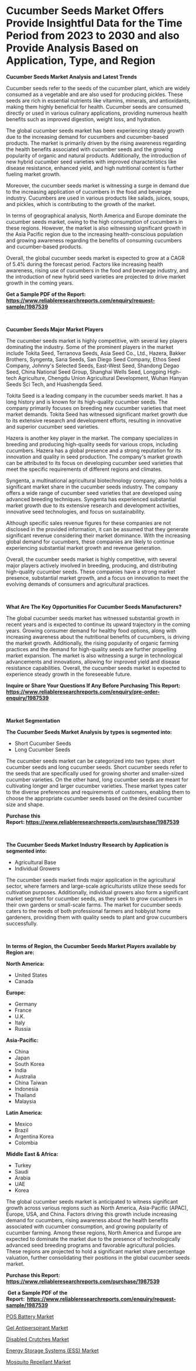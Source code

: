 <p><h1>Cucumber Seeds Market Offers Provide Insightful Data for the Time Period from 2023 to 2030 and also Provide Analysis Based on Application, Type, and Region</h1></p><p><strong>Cucumber Seeds Market Analysis and Latest Trends</strong></p>
<p><p>Cucumber seeds refer to the seeds of the cucumber plant, which are widely consumed as a vegetable and are also used for producing pickles. These seeds are rich in essential nutrients like vitamins, minerals, and antioxidants, making them highly beneficial for health. Cucumber seeds are consumed directly or used in various culinary applications, providing numerous health benefits such as improved digestion, weight loss, and hydration.</p><p>The global cucumber seeds market has been experiencing steady growth due to the increasing demand for cucumbers and cucumber-based products. The market is primarily driven by the rising awareness regarding the health benefits associated with cucumber seeds and the growing popularity of organic and natural products. Additionally, the introduction of new hybrid cucumber seed varieties with improved characteristics like disease resistance, enhanced yield, and high nutritional content is further fueling market growth.</p><p>Moreover, the cucumber seeds market is witnessing a surge in demand due to the increasing application of cucumbers in the food and beverage industry. Cucumbers are used in various products like salads, juices, soups, and pickles, which is contributing to the growth of the market.</p><p>In terms of geographical analysis, North America and Europe dominate the cucumber seeds market, owing to the high consumption of cucumbers in these regions. However, the market is also witnessing significant growth in the Asia Pacific region due to the increasing health-conscious population and growing awareness regarding the benefits of consuming cucumbers and cucumber-based products.</p><p>Overall, the global cucumber seeds market is expected to grow at a CAGR of 5.4% during the forecast period. Factors like increasing health awareness, rising use of cucumbers in the food and beverage industry, and the introduction of new hybrid seed varieties are projected to drive market growth in the coming years.</p></p>
<p><strong>Get a Sample PDF of the Report:&nbsp; <a href="https://www.reliableresearchreports.com/enquiry/request-sample/1987539">https://www.reliableresearchreports.com/enquiry/request-sample/1987539</a></strong></p>
<p>&nbsp;</p>
<p><strong>Cucumber Seeds Major Market Players</strong></p>
<p><p>The cucumber seeds market is highly competitive, with several key players dominating the industry. Some of the prominent players in the market include Tokita Seed, Terranova Seeds, Asia Seed Co., Ltd., Hazera, Bakker Brothers, Syngenta, Sana Seeds, San Diego Seed Company, Ethos Seed Company, Johnny's Selected Seeds, East-West Seed, Shandong Degao Seed, China National Seed Group, Shanghai Wells Seed, Longping High-tech Agriculture, Chengdu Union Agricultural Development, Wuhan Hanyan Seeds Sci Tech, and Huashengda Seed.</p><p>Tokita Seed is a leading company in the cucumber seeds market. It has a long history and is known for its high-quality cucumber seeds. The company primarily focuses on breeding new cucumber varieties that meet market demands. Tokita Seed has witnessed significant market growth due to its extensive research and development efforts, resulting in innovative and superior cucumber seed varieties.</p><p>Hazera is another key player in the market. The company specializes in breeding and producing high-quality seeds for various crops, including cucumbers. Hazera has a global presence and a strong reputation for its innovation and quality in seed production. The company's market growth can be attributed to its focus on developing cucumber seed varieties that meet the specific requirements of different regions and climates.</p><p>Syngenta, a multinational agricultural biotechnology company, also holds a significant market share in the cucumber seeds industry. The company offers a wide range of cucumber seed varieties that are developed using advanced breeding techniques. Syngenta has experienced substantial market growth due to its extensive research and development activities, innovative seed technologies, and focus on sustainability.</p><p>Although specific sales revenue figures for these companies are not disclosed in the provided information, it can be assumed that they generate significant revenue considering their market dominance. With the increasing global demand for cucumbers, these companies are likely to continue experiencing substantial market growth and revenue generation.</p><p>Overall, the cucumber seeds market is highly competitive, with several major players actively involved in breeding, producing, and distributing high-quality cucumber seeds. These companies have a strong market presence, substantial market growth, and a focus on innovation to meet the evolving demands of consumers and agricultural practices.</p></p>
<p>&nbsp;</p>
<p><strong>What Are The Key Opportunities For Cucumber Seeds Manufacturers?</strong></p>
<p><p>The global cucumber seeds market has witnessed substantial growth in recent years and is expected to continue its upward trajectory in the coming years. Growing consumer demand for healthy food options, along with increasing awareness about the nutritional benefits of cucumbers, is driving the market growth. Additionally, the rising popularity of organic farming practices and the demand for high-quality seeds are further propelling market expansion. The market is also witnessing a surge in technological advancements and innovations, allowing for improved yield and disease resistance capabilities. Overall, the cucumber seeds market is expected to experience steady growth in the foreseeable future.</p></p>
<p><strong>Inquire or Share Your Questions If Any Before Purchasing This Report: <a href="https://www.reliableresearchreports.com/enquiry/pre-order-enquiry/1987539">https://www.reliableresearchreports.com/enquiry/pre-order-enquiry/1987539</a></strong></p>
<p>&nbsp;</p>
<p><strong>Market Segmentation</strong></p>
<p><strong>The Cucumber Seeds Market Analysis by types is segmented into:</strong></p>
<p><ul><li>Short Cucumber Seeds</li><li>Long Cucumber Seeds</li></ul></p>
<p><p>The cucumber seeds market can be categorized into two types: short cucumber seeds and long cucumber seeds. Short cucumber seeds refer to the seeds that are specifically used for growing shorter and smaller-sized cucumber varieties. On the other hand, long cucumber seeds are meant for cultivating longer and larger cucumber varieties. These market types cater to the diverse preferences and requirements of customers, enabling them to choose the appropriate cucumber seeds based on the desired cucumber size and shape.</p></p>
<p><strong>Purchase this Report:&nbsp;<a href="https://www.reliableresearchreports.com/purchase/1987539">https://www.reliableresearchreports.com/purchase/1987539</a></strong></p>
<p>&nbsp;</p>
<p><strong>The Cucumber Seeds Market Industry Research by Application is segmented into:</strong></p>
<p><ul><li>Agricultural Base</li><li>Individual Growers</li></ul></p>
<p><p>The cucumber seeds market finds major application in the agricultural sector, where farmers and large-scale agriculturists utilize these seeds for cultivation purposes. Additionally, individual growers also form a significant market segment for cucumber seeds, as they seek to grow cucumbers in their own gardens or small-scale farms. The market for cucumber seeds caters to the needs of both professional farmers and hobbyist home gardeners, providing them with quality seeds to plant and grow cucumbers successfully.</p></p>
<p>&nbsp;</p>
<p><strong>In terms of Region, the Cucumber Seeds Market Players available by Region are:</strong></p>
<p>
    <p> <strong> North America: </strong>
        <ul>
            <li>United States</li>
            <li>Canada</li>
        </ul>
        </p> 
    <p> <strong> Europe: </strong>
        <ul>
            <li>Germany</li>
            <li>France</li>
            <li>U.K.</li>
            <li>Italy</li>
            <li>Russia</li>
        </ul>
        </p> 
    <p> <strong> Asia-Pacific: </strong>
        <ul>
            <li>China</li>
            <li>Japan</li>
            <li>South Korea</li>
            <li>India</li>
            <li>Australia</li>
            <li>China Taiwan</li>
            <li>Indonesia</li>
            <li>Thailand</li>
            <li>Malaysia</li>
        </ul>
        </p> 
    <p> <strong> Latin America: </strong>
        <ul>
            <li>Mexico</li>
            <li>Brazil</li>
            <li>Argentina Korea</li>
            <li>Colombia</li>
        </ul>
        </p> 
    <p> <strong> Middle East & Africa: </strong>
        <ul>
            <li>Turkey</li>
            <li>Saudi</li>
            <li>Arabia</li>
            <li>UAE</li>
            <li>Korea</li>
        </ul>
    </p>
    </p>
<p><p>The global cucumber seeds market is anticipated to witness significant growth across various regions such as North America, Asia-Pacific (APAC), Europe, USA, and China. Factors driving this growth include increasing demand for cucumbers, rising awareness about the health benefits associated with cucumber consumption, and growing popularity of cucumber farming. Among these regions, North America and Europe are expected to dominate the market due to the presence of technologically advanced seed breeding programs and favorable agricultural policies. These regions are projected to hold a significant market share percentage valuation, further consolidating their positions in the global cucumber seeds market.</p></p>
<p><strong>Purchase this Report: <a href="https://www.reliableresearchreports.com/purchase/1987539">https://www.reliableresearchreports.com/purchase/1987539</a></strong></p>
<p>&nbsp;<strong>Get a Sample PDF of the Report:&nbsp;&nbsp;<a href="https://www.reliableresearchreports.com/enquiry/request-sample/1987539">https://www.reliableresearchreports.com/enquiry/request-sample/1987539</a></strong></p>
<p><strong></strong></p>
<p><p><a href="https://medium.com/@laneygibson1991/pos-battery-market-exploring-market-share-market-trends-and-future-growth-fd46e42f40b4">POS Battery Market</a></p><p><a href="https://medium.com/@luispacocha/gel-antiperspirant-market-trends-and-market-analysis-forecasted-for-period-2023-2030-48e8d9fa6afc">Gel Antiperspirant Market</a></p><p><a href="https://medium.com/@dashawnmoen/decoding-disabled-crutches-market-metrics-market-share-trends-and-growth-patterns-620857c21aa9">Disabled Crutches Market</a></p><p><a href="https://www.linkedin.com/pulse/energy-storage-systems-ess-market-size-2023-2030-global-wh4bf/">Energy Storage Systems (ESS) Market</a></p><p><a href="https://medium.com/@javiermante/mosquito-repellant-market-competitive-analysis-market-trends-and-forecast-to-2030-45bd4dbc6a88">Mosquito Repellant Market</a></p></p>